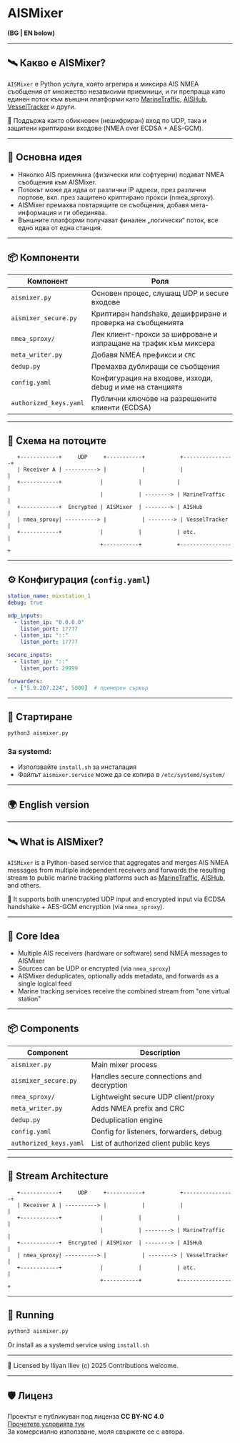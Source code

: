 # AISMixer

**(BG | EN below)**

---

## 🛰️ Какво е AISMixer?

`AISMixer` е Python услуга, която агрегира и миксира AIS NMEA съобщения от множество независими приемници, и ги препраща като единен поток към външни платформи като [MarineTraffic](https://www.marinetraffic.com), [AISHub](https://www.aishub.net), [VesselTracker](https://www.vesseltracker.com) и други.

🔐 Поддържа както обикновен (нешифриран) вход по UDP, така и защитени криптирани входове (NMEA over ECDSA + AES-GCM).

---

## 🧭 Основна идея

- Няколко AIS приемника (физически или софтуерни) подават NMEA съобщения към AISMixer.
- Потокът може да идва от различни IP адреси, през различни портове, вкл. през защитено криптирано прокси (nmea_sproxy).
- AISMixer премахва повтарящите се съобщения, добавя мета-информация и ги обединява.
- Външните платформи получават финален „логически“ поток, все едно идва от една станция.

---

## 📦 Компоненти

| Компонент | Роля |
|----------|------|
| `aismixer.py` | Основен процес, слушащ UDP и secure входове |
| `aismixer_secure.py` | Криптиран handshake, дешифриране и проверка на съобщенията |
| `nmea_sproxy/` | Лек клиент-прокси за шифроване и изпращане на трафик към миксера |
| `meta_writer.py` | Добавя NMEA префикси и `CRC` |
| `dedup.py` | Премахва дублиращи се съобщения |
| `config.yaml` | Конфигурация на входове, изходи, debug и име на станцията |
| `authorized_keys.yaml` | Публични ключове на разрешените клиенти (ECDSA) |

---

## 🔀 Схема на потоците

```
   +------------+     UDP     +-----------+           +----------------+
   | Receiver A | ----------> |           |           |                |
   +------------+            |           |           |                |
                             |           | --------> | MarineTraffic  |
   +------------+  Encrypted | AISMixer  | --------> | AISHub         |
   | nmea_sproxy| ----------> |           | --------> | VesselTracker  |
   +------------+            |           |           | etc.           |
                             +-----------+           +----------------+
```

---

## ⚙️ Конфигурация (`config.yaml`)

```yaml
station_name: mixstation_1
debug: true

udp_inputs:
  - listen_ip: "0.0.0.0"
    listen_port: 17777
  - listen_ip: "::"
    listen_port: 17777

secure_inputs:
  - listen_ip: "::"
    listen_port: 29999

forwarders:
  - ["5.9.207.224", 5000]  # примерен сървър
```

---

## 🚀 Стартиране

```bash
python3 aismixer.py
```

### За systemd:

- Използвайте `install.sh` за инсталация
- Файлът `aismixer.service` може да се копира в `/etc/systemd/system/`

---

## 🌍 English version

---

## 🛰️ What is AISMixer?

`AISMixer` is a Python-based service that aggregates and merges AIS NMEA messages from multiple independent receivers and forwards the resulting stream to public marine tracking platforms such as [MarineTraffic](https://www.marinetraffic.com), [AISHub](https://www.aishub.net), and others.

🔐 It supports both unencrypted UDP input and encrypted input via ECDSA handshake + AES-GCM encryption (via `nmea_sproxy`).

---

## 🧭 Core Idea

- Multiple AIS receivers (hardware or software) send NMEA messages to AISMixer
- Sources can be UDP or encrypted (via `nmea_sproxy`)
- AISMixer deduplicates, optionally adds metadata, and forwards as a single logical feed
- Marine tracking services receive the combined stream from "one virtual station"

---

## 📦 Components

| Component | Description |
|----------|-------------|
| `aismixer.py` | Main mixer process |
| `aismixer_secure.py` | Handles secure connections and decryption |
| `nmea_sproxy/` | Lightweight secure UDP client/proxy |
| `meta_writer.py` | Adds NMEA prefix and CRC |
| `dedup.py` | Deduplication engine |
| `config.yaml` | Config for listeners, forwarders, debug |
| `authorized_keys.yaml` | List of authorized client public keys |

---

## 🔀 Stream Architecture

```
   +------------+     UDP     +-----------+           +----------------+
   | Receiver A | ----------> |           |           |                |
   +------------+            |           |           |                |
                             |           | --------> | MarineTraffic  |
   +------------+  Encrypted | AISMixer  | --------> | AISHub         |
   | nmea_sproxy| ----------> |           | --------> | VesselTracker  |
   +------------+            |           |           | etc.           |
                             +-----------+           +----------------+
```

---

## 🚀 Running

```bash
python3 aismixer.py
```

Or install as a systemd service using `install.sh`

---

📝 Licensed by Iliyan Iliev (c) 2025 
Contributions welcome.

---

## 🛡️ Лиценз

Проектът е публикуван под лиценза **CC BY-NC 4.0**  
[Прочетете условията тук](https://creativecommons.org/licenses/by-nc/4.0/)  
За комерсиално използване, моля свържете се с автора.